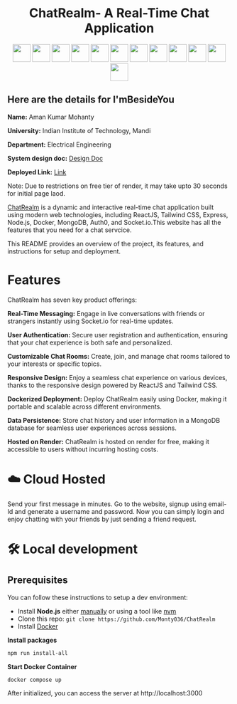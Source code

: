 
<h1 align="center">
  ChatRealm- A Real-Time Chat Application
</h1>
<div align="center">
  <img src="https://user-images.githubusercontent.com/25181517/192158954-f88b5814-d510-4564-b285-dff7d6400dad.png" width="40" height="40">
  <img src="https://user-images.githubusercontent.com/25181517/183898674-75a4a1b1-f960-4ea9-abcb-637170a00a75.png" width="40" height="40">
  <img src="https://user-images.githubusercontent.com/25181517/117447155-6a868a00-af3d-11eb-9cfe-245df15c9f3f.png" width="40" height="40">
  <img src="https://user-images.githubusercontent.com/25181517/187070862-03888f18-2e63-4332-95fb-3ba4f2708e59.png" width="40" height="40">
  <img src="https://img.icons8.com/color/48/000000/react-native.png" width="40" height="40"> 
  <img src="https://user-images.githubusercontent.com/25181517/202896760-337261ed-ee92-4979-84c4-d4b829c7355d.png" width="40" height="40">
  <img src="https://img.icons8.com/color/48/000000/express.png" width="40" height="40">
  <img src="https://img.icons8.com/color/48/000000/nodejs.png" width="40" height="40">
  <img src="https://img.icons8.com/color/48/000000/docker.png" width="40" height="40">
  <img src="https://img.icons8.com/color/48/000000/mongodb.png" width="40" height="40">
  <img src="https://user-images.githubusercontent.com/25181517/192108372-f71d70ac-7ae6-4c0d-8395-51d8870c2ef0.png" width="40" height="40">
  <img src="https://user-images.githubusercontent.com/25181517/192108374-8da61ba1-99ec-41d7-80b8-fb2f7c0a4948.png" width="40" height="40">
  
  
</div>



## Here are the details for I'mBesideYou
**Name:** Aman Kumar Mohanty 

 **University:** Indian Institute of Technology, Mandi
 
 **Department:** Electrical Engineering
 
 **System design doc:**  [Design Doc](https://github.com/Monty036/ChatRealm) 
 
 **Deployed Link:**  [Link](https://chatapp-prod.onrender.com/) 
 
 Note: Due to restrictions on free tier of render, it may take upto 30 seconds for initial page laod.

 

[ChatRealm]() is a dynamic and interactive real-time chat application built using modern web technologies, including ReactJS, Tailwind CSS, Express, Node.js, Docker, MongoDB, Auth0, and Socket.io.This website has all the features that you need for a chat servcice.



  

 This README provides an overview of the project, its features, and instructions for setup and deployment.

#  Features

ChatRealm has seven key product offerings: 

 **Real-Time Messaging:** Engage in live conversations with friends or strangers instantly using Socket.io for real-time updates.

 **User Authentication:** Secure user registration and authentication, ensuring that your chat experience is both safe and personalized.

**Customizable Chat Rooms:** Create, join, and manage chat rooms tailored to your interests or specific topics.

**Responsive Design:** Enjoy a seamless chat experience on various devices, thanks to the responsive design powered by ReactJS and Tailwind CSS.

**Dockerized Deployment:** Deploy ChatRealm easily using Docker, making it portable and scalable across different environments.

**Data Persistence:** Store chat history and user information in a MongoDB database for seamless user experiences across sessions.

**Hosted on Render:** ChatRealm is hosted on render for free, making it accessible to users without incurring hosting costs.




# ☁️ Cloud Hosted 

Send your first message in minutes. Go to the website, signup using email-Id and generate a username and password. Now you can simply login and enjoy chatting with your friends by just sending a friend request.





# 🛠️ Local development

##  Prerequisites

You can follow these instructions to setup a dev environment:

- Install **Node.js** either [manually](https://nodejs.org/dist/latest-v14.x/) or using a tool like [nvm](https://github.com/creationix/nvm)
- Clone this repo: `git clone https://github.com/Monty036/ChatRealm`
- Install [Docker](https://docs.docker.com/engine/install/)

**Install packages**

```bash
npm run install-all
```

**Start Docker Container**

```bash
docker compose up
```

After initialized, you can access the server at http://localhost:3000
